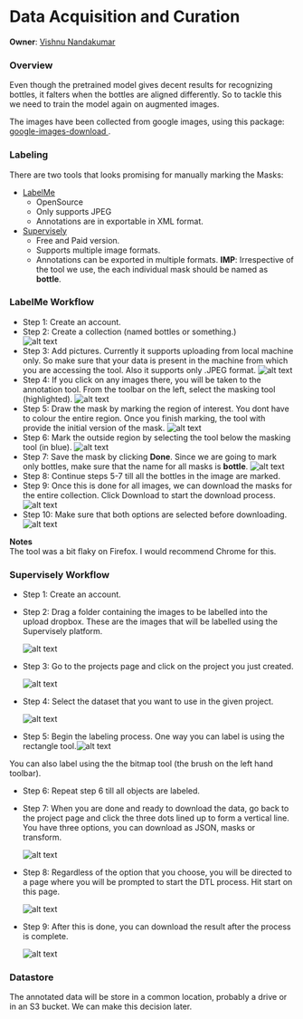 # Data Acquisition and Curation

**Owner**: [Vishnu Nandakumar](https://github.com/vivanvish)  

### Overview
Even though the pretrained model gives decent results for recognizing bottles, it falters when the bottles are aligned differently. So to tackle this we need to train the model again on augmented images.

The images have been collected from google images, using this package: [google-images-download
](https://github.com/hardikvasa/google-images-download). 

### Labeling
There are two tools that looks promising for manually marking the Masks:
- [LabelMe](http://labelme.csail.mit.edu/Release3.0/)
    - OpenSource
    - Only supports JPEG
    - Annotations are in exportable in XML format.
- [Supervisely](https://supervise.ly/)
    - Free and Paid version.
    - Supports multiple image formats.
    - Annotations can be exported in multiple formats.
**IMP**: Irrespective of the tool we use, the each individual mask should be named as **bottle**. 
### LabelMe Workflow
- Step 1: Create an account.
- Step 2: Create a collection (named bottles or something.)  
![alt text](imgs_readme/create_collection.jpg)
- Step 3: Add pictures. Currently it supports uploading from local machine only. So make sure that your data is present in the machine from which you are accessing the tool. Also it supports only .JPEG format.
![alt text](imgs_readme/add_pics.jpg)
- Step 4: If you click on any images there, you will be taken to the annotation tool. From the toolbar on the left, select the masking tool (highlighted).
![alt text](imgs_readme/mask_tool.jpg)
-  Step 5: Draw the mask by marking the region of interest. You dont have to colour the entire region. Once you finish marking, the tool with provide the initial version of the mask.
![alt text](imgs_readme/draw_mask.jpg)
-  Step 6: Mark the outside region by selecting the tool below the masking tool (in blue).
![alt text](imgs_readme/mark_outside_regions.jpg)
- Step 7: Save the mask by clicking **Done**. Since we are going to mark only bottles, make sure that the name for all masks is **bottle**.
![alt text](imgs_readme/save_mask.jpg)
- Step 8: Continue steps 5-7 till all the bottles in the image are marked.
- Step 9: Once this is done for all images, we can download the masks for the entire collection. Click Download to start the download process.
![alt text](imgs_readme/Download_collection.jpg)
- Step 10: Make sure that both options are selected before downloading.
![alt text](imgs_readme/download_options.jpg)

**Notes**  
The tool was a bit flaky on Firefox. I would recommend Chrome for this.


### Supervisely Workflow
- Step 1: Create an account.

- Step 2: Drag a folder containing the images to be labelled into the upload dropbox. These are the images that will be labelled using the Supervisely platform. 

  ![alt text](imgs_readme/upload_supervisely.png)

- Step 3: Go to the projects page and click on the project you just created.

  ![alt text](imgs_readme/select_project.png)

- Step 4: Select the dataset that you want to use in the given project.

  ![alt text](imgs_readme/select_dataset.png)

- Step 5: Begin the labeling process. One way you can label is using the rectangle tool.![alt text](imgs_readme/labeling_using_rectangle.png)

You can also label using the the bitmap tool (the brush on the left hand toolbar). 

- Step 6: Repeat step 6 till all objects are labeled. 

- Step 7: When you are done and ready to download the data, go back to the project page and click the three dots lined up to form a vertical line. You have three options, you can download as JSON, masks or transform. 

  ![alt text](imgs_readme/start_download_process.png)

- Step 8: Regardless of the option that you choose, you will be directed to a page where you will be prompted to start the DTL process. Hit start on this page. 

  ![alt text](imgs_readme/start_process_dtl.png)

- Step 9: After this is done, you can download the result after the process is complete.

  ![alt text](imgs_readme/download_result.png)

### Datastore

The annotated data will be store in a common location, probably a drive or in an S3 bucket. We can make this decision later.
